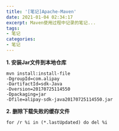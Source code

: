 ```yaml
---
title: '[笔记]Apache-Maven'
date: 2021-01-04 02:34:17
excerpt: Maven使用过程中记录的笔记...
tags:
- 笔记
categories:
- 笔记
---
```


**1. 安装Jar文件到本地仓库**
```
mvn install:install-file 
-DgroupId=com.alipay 
-DartifactId=sdk-Java 
-Dversion=20170725114550 
-Dpackaging=jar 
-Dfile=alipay-sdk-java20170725114550.jar
```

**2. 删除下载失败的缓存文件**
```
for /r %i in (*.lastUpdated) do del %i
```
